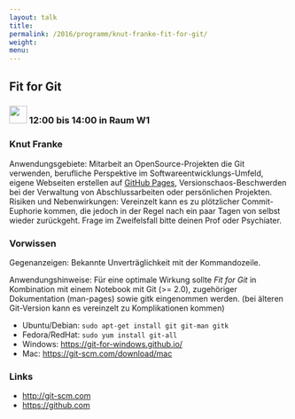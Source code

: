 ```yaml
---
layout: talk
title:
permalink: /2016/programm/knut-franke-fit-for-git/
weight:
menu:
---
```

## Fit for Git

### <img height = "32" src="../../../images/workshop.svg"> 12:00 bis 14:00 in Raum W1

### Knut Franke

Anwendungsgebiete: Mitarbeit an OpenSource-Projekten die Git verwenden, berufliche Perspektive im Softwareentwicklungs-Umfeld, eigene Webseiten erstellen auf [GitHub Pages](https://pages.github.com/), Versionschaos-Beschwerden bei der Verwaltung von Abschlussarbeiten oder persönlichen Projekten.  Risiken und Nebenwirkungen: Vereinzelt kann es zu plötzlicher Commit-Euphorie kommen, die jedoch in der Regel nach ein paar Tagen von selbst wieder zurückgeht. Frage im Zweifelsfall bitte deinen Prof oder Psychiater.

### Vorwissen

Gegenanzeigen: Bekannte Unverträglichkeit mit der Kommandozeile.

Anwendungshinweise: Für eine optimale Wirkung sollte *Fit for Git* in Kombination mit einem Notebook mit Git (>= 2.0), zugehöriger Dokumentation (man-pages) sowie gitk eingenommen werden. (bei älteren Git-Version kann es vereinzelt zu Komplikationen kommen)

- Ubuntu/Debian: `sudo apt-get install git git-man gitk`
- Fedora/RedHat: `sudo yum install git-all`
- Windows: https://git-for-windows.github.io/
- Mac: https://git-scm.com/download/mac

### Links

- <a href="http://git-scm.com" target="_blank">http://git-scm.com</a>
- <a href="https://github.com" target="_blank">https://github.com</a>
